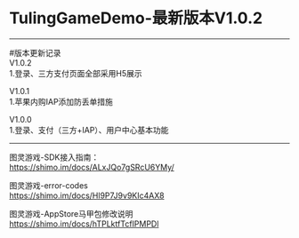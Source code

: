 TulingGameDemo-最新版本V1.0.2
====

 ************************************************************
  
 #版本更新记录<br>
  V1.0.2<br>
 1.登录、三方支付页面全部采用H5展示<br>
 
 V1.0.1<br>
 1.苹果内购IAP添加防丢单措施<br>

 V1.0.0<br>
 1.登录、支付（三方+IAP）、用户中心基本功能<br>
 
 ************************************************************


图灵游戏-SDK接入指南：<br>
https://shimo.im/docs/ALxJQo7gSRcU6YMy/

图灵游戏-error-codes<br>
https://shimo.im/docs/Hl9P7J9v9KIc4AX8

图灵游戏-AppStore马甲包修改说明<br>
https://shimo.im/docs/hTPLktfTcfIPMPDl

